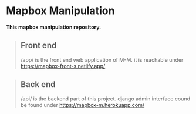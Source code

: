 # Mapbox Manipulation

<b> This mapbox manipulation repository. </b>

> ## Front end
>
> /app/ is the front end web application of M-M. it is reachable under
> https://mapbox-front-s.netlify.app/

> ## Back end
>
> /api/ is the backend part of this project. django admin interface cound be found under
> https://mapbox-m.herokuapp.com/
